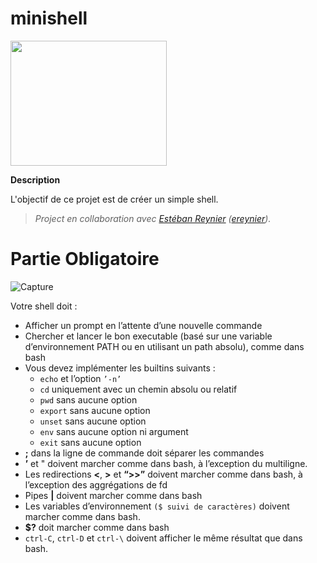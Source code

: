 # minishell

<img src="https://user-images.githubusercontent.com/45235527/96753610-698e7080-13d0-11eb-9461-d3351c9208d7.png" width="250" height="200" />

<strong>Description</strong>

L'objectif de ce projet est de créer un simple shell.

> *Project en collaboration avec <a href="https://github.com/ereynier">Estéban Reynier</a> (<a href="https://profile.intra.42.fr/users/ereynier">ereynier</a>).*


# Partie Obligatoire

![Capture](https://user-images.githubusercontent.com/45235527/97051231-1b6b9f80-157f-11eb-9f2d-0962d44f0bc9.PNG)

Votre shell doit :

- Afficher un prompt en l’attente d’une nouvelle commande
- Chercher et lancer le bon executable (basé sur une variable d’environnement PATH ou en utilisant un path absolu), comme dans bash
- Vous devez implémenter les builtins suivants :
  - `echo` et l’option `’-n’`
  - `cd` uniquement avec un chemin absolu ou relatif
  - `pwd` sans aucune option
  - `export` sans aucune option
  - `unset` sans aucune option
  - `env` sans aucune option ni argument
  - `exit` sans aucune option
- <strong>;</strong> dans la ligne de commande doit séparer les commandes
- <strong>’</strong> et " doivent marcher comme dans bash, à l’exception du multiligne.
- Les redirections <strong><</strong>, <strong>></strong> et <strong>“>>”</strong> doivent marcher comme dans bash, à l’exception des aggrégations de fd
- Pipes <strong>|</strong> doivent marcher comme dans bash
- Les variables d’environnement `($ suivi de caractères)` doivent marcher comme dans bash.
- <strong>$?</strong> doit marcher comme dans bash
- `ctrl-C`, `ctrl-D` et `ctrl-\` doivent afficher le même résultat que dans bash.
